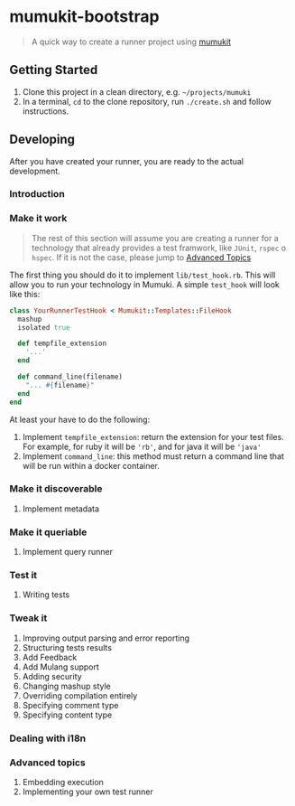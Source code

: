 # mumukit-bootstrap

> A quick way to create a runner project using [mumukit](https://github.com/mumuki/mumukit)

## Getting Started

1. Clone this project in a clean directory, e.g. `~/projects/mumuki`
2. In a terminal, `cd` to the clone repository, run `./create.sh` and follow instructions.

## Developing

After you have created your runner, you are ready to the actual development.

### Introduction


### Make it work

> The rest of this section will assume you are creating a runner for a technology that
> already provides a test framwork, like `JUnit`, `rspec` o `hspec`. If it is not the case, please jump to [Advanced Topics](AdvancedTopics)

The first thing you should do it to implement `lib/test_hook.rb`. This will allow you to run your technology in Mumuki.
A simple `test_hook` will look like this:

```ruby
class YourRunnerTestHook < Mumukit::Templates::FileHook
  mashup
  isolated true

  def tempfile_extension
    '...'
  end

  def command_line(filename)
    "... #{filename}"
  end
end
```

At least your have to do the following:

1. Implement `tempfile_extension`: return the extension for your test files. For example, for ruby it will be `'rb'`, and for java it will be `'java'`
2. Implement `command_line`: this method must return a command line that will be run within a docker container.

### Make it discoverable

1. Implement metadata

### Make it queriable

1. Implement query runner

### Test it

1. Writing tests

### Tweak it

1. Improving output parsing and error reporting
1. Structuring tests results
1. Add Feedback
1. Add Mulang support
1. Adding security
1. Changing mashup style
1. Overriding compilation entirely
1. Specifying comment type
1. Specifying content type


### Dealing with i18n

### Advanced topics

1. Embedding execution
1. Implementing your own test runner
